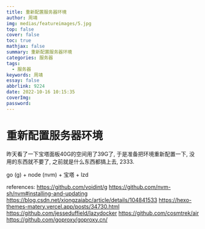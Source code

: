 ```yaml
---
title: 重新配置服务器环境
author: 周靖
img: medias/featureimages/5.jpg
top: false
cover: false
toc: true
mathjax: false
summary: 重新配置服务器环境
categories: 服务器
tags:
  - 服务器
keywords: 周靖
essay: false
abbrlink: 9224
date: 2022-10-16 10:15:35
coverImg:
password:
---
```


# 重新配置服务器环境

昨天看了一下宝塔面板40G的空间用了39G了, 于是准备把环境重新配置一下, 没用的东西就不要了, 之前就是什么东西都搞上去, 2333.

go (g) + node (nvm) + 宝塔 + lzd

references:
https://github.com/voidint/g
https://github.com/nvm-sh/nvm#installing-and-updating
https://blog.csdn.net/xiongzaiabc/article/details/104841533
https://hexo-themes-matery.vercel.app/posts/34730.html
https://github.com/jesseduffield/lazydocker
https://github.com/cosmtrek/air
https://github.com/goproxy/goproxy.cn/
